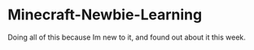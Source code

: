 # Minecraft-Newbie-Learning
Doing all of this because Im new to it, and found out about it this week. 
